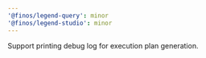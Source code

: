 ```yaml
---
'@finos/legend-query': minor
'@finos/legend-studio': minor
---
```


Support printing debug log for execution plan generation.
